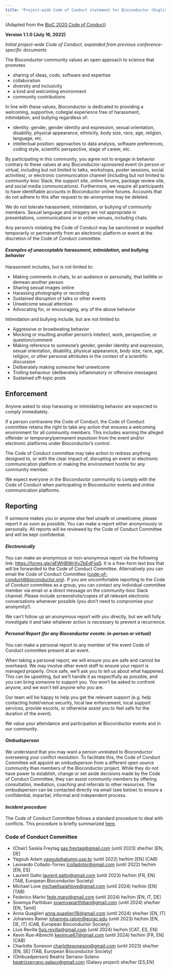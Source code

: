 ```yaml
---
title: "Project-wide Code of Conduct statement for Bioconductor (English, United States)"
---
```


(Adapted from the [BioC 2020 Code of Conduct][1])

**Version 1.1.0 (July 16, 2022)**

_Initial project-wide Code of Conduct, expanded from previous conference-specific documents_

The Bioconductor community values
an open approach to science that promotes 

* sharing of ideas, code, software and expertise
* collaboration
* diversity and inclusivity
* a kind and welcoming environment
* community contributions

In line with these values, Bioconductor is dedicated to providing a welcoming, supportive, collegial experience free of harassment, intimidation, and bullying regardless of:

* identity: gender, gender identity and expression, sexual orientation, disability, physical appearance, ethnicity, body size, race, age, religion, language, etc.
* intellectual position: approaches to data analysis, software preferences, coding style, scientific perspective, stage of career, etc.

By participating in this community, you agree not to engage in behavior contrary to these values at any Bioconductor-sponsored event (in person or virtual, including but not limited to talks, workshops, poster sessions, social activities), or electronic communication channel (including but not limited to community-bioc Slack, the support site, online forums, package review site, and social media communications). Furthermore, we require all participants to have identifiable accounts in Bioconductor online forums. Accounts that do not adhere to this after request to de-anonymise may be deleted.

We do not tolerate harassment, intimidation, or bullying of community members. Sexual language and imagery are not appropriate in presentations, communications or in online venues, including chats.

Any person/s violating the Code of Conduct may be sanctioned or expelled temporarily or permanently from an electronic platform or event at the discretion of the Code of Conduct committee.

#### _Examples of unacceptable harassment, intimidation, and bullying behavior_

Harassment includes, but is not limited to:

* Making comments in chats, to an audience or personally, that belittle or demean another person
* Sharing sexual images online
* Harassing photography or recording
* Sustained disruption of talks or other events
* Unwelcome sexual attention
* Advocating for, or encouraging, any of the above behavior

Intimidation and bullying include, but are not limited to:

* Aggressive or browbeating behavior 
* Mocking or insulting another person’s intellect, work, perspective, or question/comment
* Making reference to someone’s gender, gender identity and expression, sexual orientation, disability, physical appearance, body size, race, age, religion, or other personal attributes in the context of a scientific discussion
* Deliberately making someone feel unwelcome
* Trolling behaviour (deliberately inflammatory or offensive messages)
* Sustained off-topic posts

## Enforcement
Anyone asked to stop harassing or intimidating behavior are expected to comply immediately.

If a person contravene the Code of Conduct, the Code of Conduct committee retains the right to take any action that ensures a welcoming environment for all community members. This includes warning the alleged offender or temporary/permanent expulsion from the event and/or electronic platforms under Bioconductor’s control.

The Code of Conduct committee may take action to redress anything designed to, or with the clear impact of, disrupting an event or electronic communication platform or making the environment hostile for any community member.

We expect everyone in the Bioconductor community to comply with the Code of Conduct when participating in Bioconductor events and online communication platforms.

## Reporting
If someone makes you or anyone else feel unsafe or unwelcome, please report it as soon as possible. You can make a report either anonymously or personally. All reports will be reviewed by the Code of Conduct Committee and will be kept confidential.

#### _Electronically_

You can make an anonymous or non-anonymous report via the following link: https://forms.gle/gEWHBWnXvZbEdFsq5. It is a free-form text box that will be forwarded to the Code of Conduct Committee. Alternatively you can email the Code of Conduct Committee (code-of-conduct@bioconductor.org). If you are uncomfortable reporting to the Code of Conduct committee as a group, you can contact any individual committee member via email or a direct message on the community-bioc Slack channel. Please include screenshots/copies of all relevant electronic conversations whenever possible (you don’t need to compromise your anonymity!).

We can’t follow up an anonymous report with you directly, but we will fully investigate it and take whatever action is necessary to prevent a recurrence.

#### _Personal Report (for any Bioconductor events: in-person or virtual)_

You can make a personal report to any member of the event Code of Conduct committee present at an event. 

When taking a personal report, we will ensure you are safe and cannot be overheard. We may involve other event staff to ensure your report is managed properly. Once safe, we’ll ask you to tell us about what happened. This can be upsetting, but we’ll handle it as respectfully as possible, and you can bring someone to support you. You won’t be asked to confront anyone, and we won’t tell anyone who you are.

Our team will be happy to help you get the relevant support (e.g. help contacting hotel/venue security, local law enforcement, local support services, provide escorts, or otherwise assist you to feel safe for the duration of the event).

We value your attendance and participation at Bioconductor events and in our community.

#### _Ombudsperson_

We understand that you may want a person unrelated to Bioconductor overseeing your conflict resolution. To facilitate this, the Code of Conduct Committee will appoint an ombudsperson from a different open source community than members of the Bioconductor project. While they do not have power to establish, change or set aside decisions made by the Code of Conduct Committee, they can assist community members by offering consultation, mediation, coaching and referrals to other 
resources. The ombudsperson can be contacted directly via email (see below) to
ensure a confidential, impartial, informal and independent process. 

#### _Incident procedure_

The Code of Conduct Committee follows a standard procedure to deal with conflicts. 
This procedure is briefly summarized [here](https://bioconductor.github.io/CodeOfConduct/incident_response.html). 


### Code of Conduct Committee 

* (Chair) Saskia Freytag <sas.freytag@gmail.com> (until 2023) she/her [EN, DE]
* Yagoub Adam <yagoub@alumni.usp.br> (until 2022) he/him [EN] (CAB)
* Leonardo Collado-Torres <lcolladotor@gmail.com> (until 2022) he/him [EN, ES]
* Laurent Gatto <laurent.gatto@gmail.com> (until 2023) he/him [FR, EN] (TAB, European Bioconductor Society)
* Michael Love <michaelisaiahlove@gmail.com> (until 2024) he/him [EN] (TAB)
* Federico Marini <fede.maro@gmail.com> (until 2024) he/him [EN, IT, DE]
* Sowmya Parthiban <sowmyaparthiban@gmail.com> (until 2024) she/her [EN, Tamil]
* Anna Quaglieri <anna.quaglieri16@gmail.com> (until 2024) she/her [EN, IT]
* Johannes Rainer <johannes.rainer@eurac.edu> (until 2023) he/him [EN, DE, IT] (CAB, European Bioconductor Society)
* Lluís Revilla <lluis.revilla@gmail.com> (until 2024) he/him [CAT, ES, EN]
* Kevin Rue-Albrecht <kevinrue67@gmail.com>  (until 2024) he/him [FR, EN] (CAB)
* Charlotte Soneson <charlottesoneson@gmail.com> (until 2023) she/her [EN, SE] (TAB, European Bioconductor Society)
* (Ombusdperson) Beatriz Serrano-Solano <beatrizserrano.galaxy@gmail.com> (Galaxy project) she/her [ES,EN]

[1]: https://bioc2020.bioconductor.org/code_of_conduct